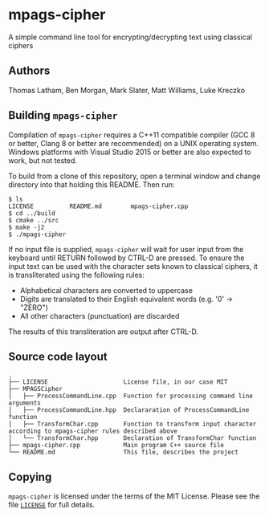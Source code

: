 # mpags-cipher
A simple command line tool for encrypting/decrypting text using classical ciphers

## Authors
Thomas Latham, Ben Morgan, Mark Slater, Matt Williams, Luke Kreczko

## Building `mpags-cipher`
Compilation of `mpags-cipher` requires a  C++11 compatible compiler
(GCC 8 or better, Clang 8 or better are recommended) on a UNIX operating
system.
Windows platforms with Visual Studio 2015 or better are also expected to
work, but not tested.

To build from a clone of this repository, open a terminal window
and change directory into that holding this README. Then run:
```
$ ls
LICENSE          README.md        mpags-cipher.cpp
$ cd ../build
$ cmake ../src
$ make -j2
$ ./mpags-cipher
```

If no input file is supplied, `mpags-cipher` will wait for user input
from the keyboard until RETURN followed by CTRL-D are pressed.
To ensure the input text can be used with the character sets known to
classical ciphers, it is transliterated using the following rules:

- Alphabetical characters are converted to uppercase
- Digits are translated to their English equivalent words (e.g. '0' -> "ZERO")
- All other characters (punctuation) are discarded

The results of this transliteration are output after CTRL-D.

## Source code layout
```
.
├── LICENSE                     License file, in our case MIT
├── MPAGSCipher
│   ├── ProcessCommandLine.cpp  Function for processing command line arguments
│   ├── ProcessCommandLine.hpp  Declararation of ProcessCommandLine function
│   ├── TransformChar.cpp       Function to transform input character according to mpags-cipher rules described above
│   └── TransformChar.hpp       Declaration of TransformChar function
├── mpags-cipher.cpp            Main program C++ source file
└── README.md                   This file, describes the project
```

## Copying
`mpags-cipher` is licensed under the terms of the MIT License.
Please see the file [`LICENSE`](LICENSE) for full details.